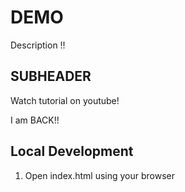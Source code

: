 # DEMO

Description !!

## SUBHEADER

Watch tutorial on youtube!

I am BACK!!

## Local Development

1. Open index.html using your browser